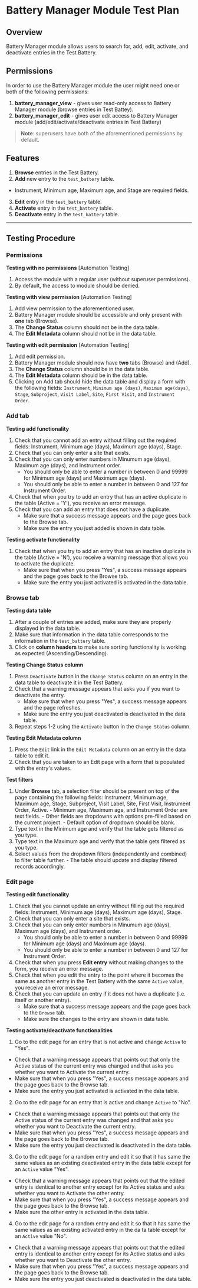 # Battery Manager Module Test Plan

##  Overview

Battery Manager module allows users to search for, add, edit, activate, and deactivate entries in the
Test Battery.

##  Permissions 

In order to use the Battery Manager module the user might need one or both of the following permissions:

1. **battery_manager_view** - gives user read-only access to Battery Manager module
(browse entries in Test Battey).
2. **battery_manager_edit** - gives user edit access to Battery Manager module
(add/edit/activate/deactivate entries in Test Battery)

>**Note**: superusers have both of the aforementioned permissions by default.

##  Features

1. **Browse** entries in the Test Battery.
2. **Add** new entry to the `test_battery` table.
  - Instrument, Minimum age, Maximum age, and Stage are required fields.
3. **Edit** entry in the `test_battery` table.
4. **Activate** entry in the `test_battery` table.
5. **Deactivate** entry in the `test_battery` table.

---

##  Testing Procedure

### Permissions

**Testing with no permissions** [Automation Testing]
  1. Access the module with a regular user (without superuser permissions).
  2. By default, the access to module should be denied.

**Testing with view permission** [Automation Testing]
  1. Add view permission to the aforementioned user.
  2. Battery Manager module should be accessible and only present with **one** tab (Browse).
  3. The **Change Status** column should not be in the data table.
  4. The **Edit Metadata** column should not be in the data table.

**Testing with edit permission** [Automation Testing]
  1. Add edit permission.
  2. Battery Manager module should now have **two** tabs (Browse) and (Add).
  3. The **Change Status** column should be in the data table.
  4. The **Edit Metadata** column should be in the data table.
  5. Clicking on Add tab should hide the data table and display a form with the following fields:
     `Instrument`, `Minimum age (days)`, `Maximum age(days)`, `Stage`, `Subproject`, `Visit Label`, `Site`, `First Visit`,
     and `Instrument Order`.

### Add tab

**Testing add functionality**
  1. Check that you cannot add an entry without filling out the required fields: Instrument, Minimum age (days), Maximum age (days), Stage.
  2. Check that you can only enter a site that exists.
  3. Check that you can only enter numbers in Minumum age (days), Maximum age (days), and Instrument order.
     - You should only be able to enter a number in between 0 and 99999 for Minimum age (days) and Maximum age (days).
     - You should only be able to enter a number in between 0 and 127 for Instrument Order.
  4. Check that when you try to add an entry that has an active duplicate in the table (Active = 'Y'), you receive an error message.
  5. Check that you can add an entry that does not have a duplicate.
     - Make sure that a success message appears and the page goes back to the Browse tab.
     - Make sure the entry you just added is shown in data table.

**Testing activate functionality**
  1. Check that when you try to add an entry that has an inactive duplicate in the table (Active = 'N'), you receive a warning message that allows you to activate the duplicate.
     - Make sure that when you press "Yes", a success message appears and the page goes back to the Browse tab.
     - Make sure the entry you just activated is activated in the data table.

### Browse tab

**Testing data table**
  1. After a couple of entries are added, make sure they are properly displayed in the data table.
  2. Make sure that information in the data table corresponds to the information in the `test_battery` table.
  3. Click on **column headers**  to make sure sorting functionality is working as expected (Ascending/Descending).

**Testing Change Status column**
  1. Press `Deactivate` button in the `Change Status` column on an entry in the data table to deactivate it in the Test Battery.
  2. Check that a warning message appears that asks you if you want to deactivate the entry.
     - Make sure that when you press "Yes", a success message appears and the page refreshes.
     - Make sure the entry you just deactivated is deactivated in the data table.
  3. Repeat steps 1-2 using the `Activate` button in the `Change Status` column.

**Testing Edit Metadata column**
  1. Press the `Edit` link in the `Edit Metadata` column on an entry in the data table to edit it.
  2. Check that you are taken to an Edit page with a form that is populated with the entry's values.

**Test filters**
  1. Under **Browse** tab, a selection filter should be present on top of the page containing the following fields:
Instrument, Minimum age, Maximum age, Stage, Subproject, Visit Label, Site, First Visit, Instrument Order, Active.
    - Minimum age, Maximum age, and Instrument Order are text fields.
    - Other fields are dropdowns with options pre-filled based on the current project.
    - Default option of dropdown should be blank.
  2. Type text in the Minimum age and verify that the table gets filtered as you type.
  3. Type text in the Maximum age and verify that the table gets filtered as you type.
  4. Select values from the dropdown filters (independently and combined) to filter table further.
    - The table should update and display filtered records accordingly.

### Edit page

**Testing edit functionality**
  1. Check that you cannot update an entry without filling out the required fields: Instrument, Minimum age (days), Maximum age (days), Stage.
  2. Check that you can only enter a site that exists.
  3. Check that you can only enter numbers in Minumum age (days), Maximum age (days), and Instrument order.
     - You should only be able to enter a number in between 0 and 99999 for Minimum age (days) and Maximum age (days).
     - You should only be able to enter a number in between 0 and 127 for Instrument Order.
  4. Check that when you press **Edit entry** without making changes to the form, you receive an error message.
  5. Check that when you edit the entry to the point where it becomes the same as another entry in the Test Battery with the same `Active` value, you receive an error message.
  5. Check that you can update an entry if it does not have a duplicate (i.e. itself or another entry).
     - Make sure that a success message appears and the page goes back to the `Browse` tab.
     - Make sure the changes to the entry are shown in data table.

**Testing activate/deactivate functionalities**
  1. Go to the edit page for an entry that is not active and change `Active` to "Yes".
 - Check that a warning message appears that points out that only the Active status of the current entry was changed and that asks you whether you want to Activate the current entry.
 - Make sure that when you press "Yes", a success message appears and the page goes back to the Browse tab.
 - Make sure the entry you just activated is activated in the data table.
  2. Go to the edit page for an entry that is active and change `Active` to "No".
 - Check that a warning message appears that points out that only the Active status of the current entry was changed and that asks you
 whether you want to Deactivate the current entry.
 - Make sure that when you press "Yes", a success message appears and the page goes back to the Browse tab.
 - Make sure the entry you just deactivated is deactivated in the data table.
  3. Go to the edit page for a random entry and edit it so that it has same the same values as an existing deactivated entry in the data table except for an `Active` value "Yes".
 - Check that a warning message appears that points out that the edited entry is identical to another entry except for its Active status and asks whether you want to Activate the other entry.
 - Make sure that when you press "Yes", a success message appears and the page goes back to the Browse tab.
 - Make sure the other entry is activated in the data table.
  4. Go to the edit page for a random entry and edit it so that it has same the same values as an existing activated entry in the da
ta table except for an `Active` value "No".
 - Check that a warning message appears that points out that the edited entry is identical to another entry except for its Active status and asks whether you want to Deactivate the other entry.
 - Make sure that when you press "Yes", a success message appears and the page goes back to the Browse tab.
 - Make sure the entry you just deactivated is deactivated in the data table.
